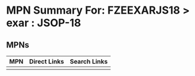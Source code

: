 



# MPN Summary For: FZEEXARJS18 > exar : JSOP-18

## MPNs
  

|MPN|Direct Links|Search Links|
| :--- | :--- | :--- |
||||
